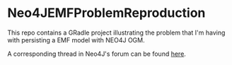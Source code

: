 # Neo4JEMFProblemReproduction

This repo contains a GRadle project illustrating the problem that I'm having with persisting a EMF model with NEO4J OGM.

A corresponding thread in Neo4J's forum can be found [here](https://community.neo4j.com/t/neo4j-ogm-mappingexception-field-with-primary-id-is-null-for-emf-class/50700).
